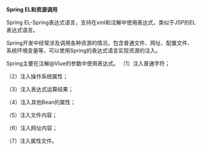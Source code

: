 **Spring EL和资源调用**

Spring EL-Spring表达式语言，支持在xml和注解中使用表达式，类似于JSP的EL表达式语言。

Spring开发中经常涉及调用各种资源的情况，包含普通文件、网址、配置文件、系统环境变量等，可以使用Spring的表达式语言实现资源的注入。

Spring主要在注解@Vlue的参数中使用表达式。
（1）注入普通字符；

（2）注入操作系统属性；

（3）注入表达式运算结果；

（4）注入其他Bean的属性；

（5）注入文件内容；

（6）注入网址内容；

（7）注入属性文件。